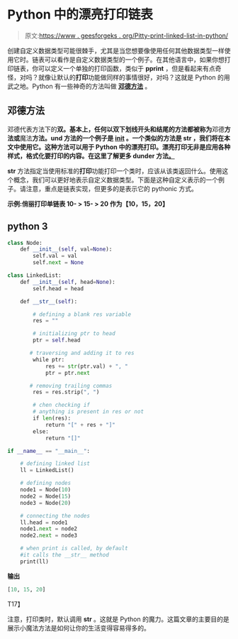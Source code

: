 # Python 中的漂亮打印链表

> 原文:[https://www . geesforgeks . org/Pitty-print-linked-list-in-python/](https://www.geeksforgeeks.org/pretty-print-linked-list-in-python/)

创建自定义数据类型可能很棘手，尤其是当您想要像使用任何其他数据类型一样使用它时。链表可以看作是自定义数据类型的一个例子。在其他语言中，如果你想打印链表，你可以定义一个单独的打印函数，类似于 **pprint** ，但是看起来有点奇怪，对吗？就像让默认的**打印**功能做同样的事情很好，对吗？这就是 Python 的用武之地。Python 有一些神奇的方法叫做 [**邓德方法**](https://www.geeksforgeeks.org/dunder-magic-methods-python/) 。

## 邓德方法

邓德代表方法下的**双。基本上，任何以双下划线开头和结尾的方法都被称为**邓德**方法或**魔法**方法。und 方法的一个例子是 [**__init__**](https://www.geeksforgeeks.org/__init__-in-python/) 。一个类似的方法是 **__str__** ，我们将在本文中使用它。这种方法可以用于 Python 中的漂亮打印。**漂亮打印**无非是应用各种样式，格式化要打印的内容。在这里了解更多 dunder 方法[。](https://www.geeksforgeeks.org/dunder-magic-methods-python/)**

**__str__** 方法指定当使用标准的**打印**功能打印一个类时，应该从该类返回什么。使用这个概念，我们可以更好地表示自定义数据类型。下面是这种自定义表示的一个例子。请注意，重点是链表实现，但更多的是表示它的 pythonic 方式。

**示例:**俏丽打印单链表 **10- > 15- > 20** 作为**【10，15，20】**

## python 3

```py
class Node:
    def __init__(self, val=None):
        self.val = val
        self.next = None

class LinkedList:
    def __init__(self, head=None):
        self.head = head

    def __str__(self):

        # defining a blank res variable
        res = ""

        # initializing ptr to head
        ptr = self.head

       # traversing and adding it to res
        while ptr:
            res += str(ptr.val) + ", "
            ptr = ptr.next

       # removing trailing commas
        res = res.strip(", ")

        # chen checking if 
        # anything is present in res or not
        if len(res):
            return "[" + res + "]"
        else:
            return "[]"

if __name__ == "__main__":

    # defining linked list
    ll = LinkedList()

    # defining nodes
    node1 = Node(10)
    node2 = Node(15)
    node3 = Node(20)

    # connecting the nodes
    ll.head = node1
    node1.next = node2
    node2.next = node3

    # when print is called, by default 
    #it calls the __str__ method
    print(ll)
```

**输出**

```py
[10, 15, 20]

```

T17】

注意，打印类时，默认调用 **__str__** 。这就是 Python 的魔力。这篇文章的主要目的是展示小魔法方法是如何让你的生活变得容易得多的。